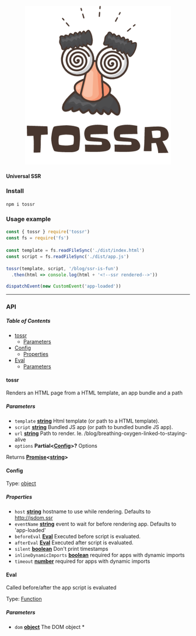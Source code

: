 <div align="center">
    <img src="tossr.png" alt="tossr" width="400" /><br>
</div>

#### Universal SSR

### Install

`npm i tossr`

### Usage example

```javascript
const { tossr } require('tossr')
const fs = require('fs')

const template = fs.readFileSync('./dist/index.html')
const script = fs.readFileSync('./dist/app.js')

tossr(template, script, '/blog/ssr-is-fun')
  .then(html => console.log(html + '<!--ssr rendered-->'))
```

```javascript
dispatchEvent(new CustomEvent('app-loaded'))
```

* * *

### API

<!-- Generated by documentation.js. Update this documentation by updating the source code. -->

##### Table of Contents

-   [tossr](#tossr)
    -   [Parameters](#parameters)
-   [Config](#config)
    -   [Properties](#properties)
-   [Eval](#eval)
    -   [Parameters](#parameters-1)

#### tossr

Renders an HTML page from a HTML template, an app bundle and a path

##### Parameters

-   `template` **[string](https://developer.mozilla.org/docs/Web/JavaScript/Reference/Global_Objects/String)** Html template (or path to a HTML template).
-   `script` **[string](https://developer.mozilla.org/docs/Web/JavaScript/Reference/Global_Objects/String)** Bundled JS app (or path to bundled bundle JS app).
-   `url` **[string](https://developer.mozilla.org/docs/Web/JavaScript/Reference/Global_Objects/String)** Path to render. Ie. /blog/breathing-oxygen-linked-to-staying-alive
-   `options` **Partial&lt;[Config](#config)>?** Options

Returns **[Promise](https://developer.mozilla.org/docs/Web/JavaScript/Reference/Global_Objects/Promise)&lt;[string](https://developer.mozilla.org/docs/Web/JavaScript/Reference/Global_Objects/String)>** 

#### Config

Type: [object](https://developer.mozilla.org/docs/Web/JavaScript/Reference/Global_Objects/Object)

##### Properties

-   `host` **[string](https://developer.mozilla.org/docs/Web/JavaScript/Reference/Global_Objects/String)** hostname to use while rendering. Defaults to <http://jsdom.ssr>
-   `eventName` **[string](https://developer.mozilla.org/docs/Web/JavaScript/Reference/Global_Objects/String)** event to wait for before rendering app. Defaults to 'app-loaded'
-   `beforeEval` **[Eval](#eval)** Executed before script is evaluated.
-   `afterEval` **[Eval](#eval)** Executed after script is evaluated.
-   `silent` **[boolean](https://developer.mozilla.org/docs/Web/JavaScript/Reference/Global_Objects/Boolean)** Don't print timestamps
-   `inlineDynamicImports` **[boolean](https://developer.mozilla.org/docs/Web/JavaScript/Reference/Global_Objects/Boolean)** required for apps with dynamic imports
-   `timeout` **[number](https://developer.mozilla.org/docs/Web/JavaScript/Reference/Global_Objects/Number)** required for apps with dynamic imports

#### Eval

Called before/after the app script is evaluated

Type: [Function](https://developer.mozilla.org/docs/Web/JavaScript/Reference/Statements/function)

##### Parameters

-   `dom` **[object](https://developer.mozilla.org/docs/Web/JavaScript/Reference/Global_Objects/Object)** The DOM object
    \*
